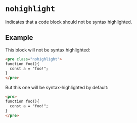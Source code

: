 # `nohighlight`

Indicates that a code block should not be syntax highlighted.

## Example

This block will not be syntax highlighted:

```html "example": "Disable syntax highlighting."
<pre class="nohighlight">
function foo(){
  const a = "foo!";
}
</pre>
```

But this one will be syntax-highlighted by default:

```html "example": "All pre elements are syntax highlighted by default."
<pre>
function foo(){
  const a = "foo!";
}
</pre>
```
